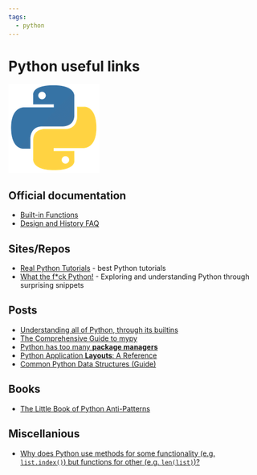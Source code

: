 ```yaml
---
tags:
  - python
---
```


# Python useful links

<div class="note inline end"> <p><img alt="logo.png" src="index/python-logo.png"></p> </div>

## Official documentation

- [Built-in Functions](https://docs.python.org/3/library/functions.html)
- [Design and History FAQ](https://docs.python.org/3/faq/design.html)

## Sites/Repos

- [Real Python Tutorials](https://realpython.com) - best Python tutorials
- [What the f*ck Python!](https://github.com/satwikkansal/wtfpython) - Exploring and understanding Python through surprising snippets

## Posts

- [Understanding all of Python, through its builtins](https://tushar.lol/post/builtins/)
- [The Comprehensive Guide to mypy](https://tushar.lol/post/mypy-guide/)
- [Python has too many **package managers**](https://dublog.net/blog/so-many-python-package-managers/)
- [Python Application **Layouts**: A Reference](https://realpython.com/python-application-layouts/)
- [Common Python Data Structures (Guide)](https://realpython.com/python-data-structures/)

## Books

- [The Little Book of Python Anti-Patterns](https://docs.quantifiedcode.com/python-anti-patterns/)

## Miscellanious

- [Why does Python use methods for some functionality (e.g. `list.index()`) but functions for other (e.g. `len(list)`)?](https://docs.python.org/3/faq/design.html#why-does-python-use-methods-for-some-functionality-e-g-list-index-but-functions-for-other-e-g-len-list)
